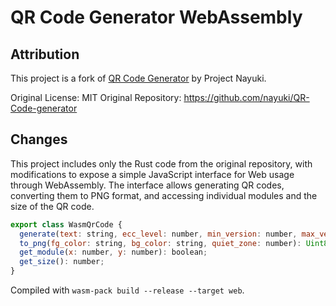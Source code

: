 # QR Code Generator WebAssembly

## Attribution

This project is a fork of [QR Code Generator](https://github.com/nayuki/QR-Code-generator) by Project Nayuki.

Original License: MIT
Original Repository: https://github.com/nayuki/QR-Code-generator

## Changes

This project includes only the Rust code from the original repository, with modifications to expose a simple JavaScript interface for Web usage through WebAssembly. The interface allows generating QR codes, converting them to PNG format, and accessing individual modules and the size of the QR code.

```js
export class WasmQrCode {
  generate(text: string, ecc_level: number, min_version: number, max_version: number, mask: number | undefined, boost_ecl: boolean): void;
  to_png(fg_color: string, bg_color: string, quiet_zone: number): Uint8Array;
  get_module(x: number, y: number): boolean;
  get_size(): number;
}
```

Compiled with `wasm-pack build --release --target web`.
